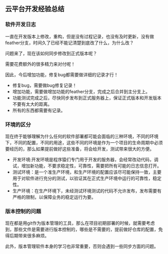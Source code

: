 ## 云平台开发经验总结

### 软件开发日志

一直在开发版本上修改，重构，但是没有过程记录，也没有及时更新，没有做feather分支，时间久了已经不能记清楚到底改了什么，为什么改？

问题来了，现在该如何同步修改到正式版本呢？

需要花费额外的很多精力来对付呢！

因此，今后增加功能，修复bug都需要做详细的记录才行！

- 修复bug，需要做bug修复记录！
- 增加功能，需要做增加功能的feather分支，完成之后合并到主分支上。
- 功能测试完成之后，尽快同步发布到正式服务器上，保证正式版本和开发版本不要有太大的距离。
- 所有的东西都需要有记录。

### 环境的区分

现在终于能够理解为什么任何的软件部署都可能会面临的三种环境，不同的环境下，不同的配置，不同的用途，这些不同的环境是作为一个项目的生命周期中必须要经历的，那么如果提前做好这些准备，将会给开发，测试带来很大的方便。

- 开发环境:开发环境是程序猿们专门用于开发的服务器，会经常改动代码，调试，增加新功能，不要求稳定性，可靠性，需要把所有可能的日志信息打开。
- 测试环境：是一个准生产环境，和生产环境的配置应该尽可能保持一致，主要用于对软件进行充分的测试，以验证其在正式生产环境中运行的可靠性，稳定性。
- 生产环境：在生产环境下，未经测试环境测试的代码不允许发布，发布需要有严格的限制，以保障业务的稳定运行为要。

### 版本控制的问题

现在都是用git作为版本管理的工具，那么在项目初期部署的时候，就需要考虑到，那些文件是需要进行版本控制的，哪些是不需要的，提前做好仓库的配置，免得后期带来很多麻烦。

此外，版本管理软件本身的学习也非常重要，否则会遇到一些同步方面的问题。